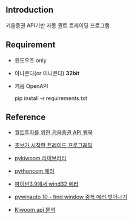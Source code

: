 
## Introduction  

키움증권 API기반 자동 퀀트 트레이딩 프로그램  

## Requirement  

- 윈도우즈 only
- 아나콘다(or 미니콘다) **32bit**  
- 키움 OpenAPI 

    pip install -r requirements.txt  


## Reference  

- [퀄트투자를 위한 키움증권 API 웹북](https://wikidocs.net/book/1173)  
- [초보가 시작한 트레이드 프로그래밍](https://blog.naver.com/o12486vs2/221940680071)  
- [pykiwoom 라이브러리](wikidocs.net/book/1173)  
- [pythoncom 에러](https://stackoverflow.com/questions/4145079/importerror-no-module-named-pythoncom)

- [파이썬3.9에서 wind32 에러](https://stackoverflow.com/questions/64655079/cannot-import-from-pywinauto-importerror-dll-load-failed-while-importing-win32)

- [pywinauto 10 - find window 중복 에러 벗어나기](https://skillmemory.tistory.com/15)
- [Kiwoom api 분석](http://dbcafe.co.kr/wiki/index.php/Pykioom#opw00018_single)
